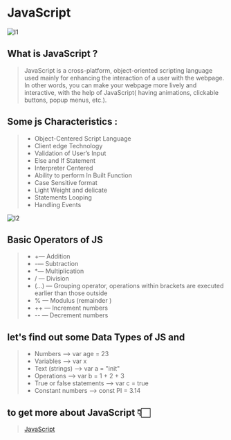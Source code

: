 # JavaScript 
![I1](https://images.squarespace-cdn.com/content/v1/58d20c79725e25b221549193/1521098155260-OD3QNLD1RK7DGPWMCUA6/ke17ZwdGBToddI8pDm48kNvT88LknE-K9M4pGNO0Iqd7gQa3H78H3Y0txjaiv_0fDoOvxcdMmMKkDsyUqMSsMWxHk725yiiHCCLfrh8O1z5QPOohDIaIeljMHgDF5CVlOqpeNLcJ80NK65_fV7S1USOFn4xF8vTWDNAUBm5ducQhX-V3oVjSmr829Rco4W2Uo49ZdOtO_QXox0_W7i2zEA/js.jpg?format=2500w)
## What is JavaScript ?

> JavaScript is a cross-platform, object-oriented scripting language used mainly for enhancing the interaction of a user with the webpage. In other words, you can make your webpage more lively and interactive, with the help of JavaScript( having animations, clickable buttons, popup menus, etc.). 


## Some js Characteristics :
> - Object-Centered Script Language
> - Client edge Technology
> - Validation of User’s Input
> - Else and If Statement
> - Interpreter Centered
> - Ability to perform In Built Function
> - Case Sensitive format
> - Light Weight and delicate
> - Statements Looping
> - Handling Events




![I2](https://2019.stateofjs.com/images/stateofjs-socialmedia.png)


## Basic Operators of JS 
> - +— Addition
> - -— Subtraction
> - *— Multiplication
> - / — Division
> - (...) — Grouping operator, operations within brackets are executed earlier than those outside
> - % — Modulus (remainder )
> - ++ — Increment numbers
> - -- — Decrement numbers




## let's find out some Data Types of JS and 
> - Numbers —> var age = 23
> - Variables —> var x
> - Text (strings) —> var a = "init"
> - Operations —> var b = 1 + 2 + 3
> - True or false statements —> var c = true
> - Constant numbers —> const PI = 3.14


 ## to get more about JavaScript 👇🏻
 > [JavaScript](https://www.w3schools.com/js/default.asp)
 


